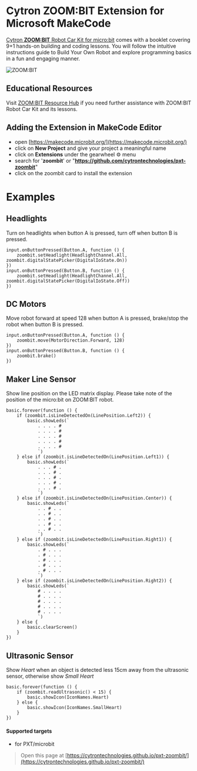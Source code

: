 # Cytron ZOOM:BIT Extension for Microsoft MakeCode  
  
[Cytron **ZOOM:BIT** Robot Car Kit for micro:bit](https://www.cytron.io/p-zoombit) comes with a booklet covering 9+1 hands-on building and coding lessons. You will follow the intuitive instructions guide to Build Your Own Robot and explore programming basics in a fun and engaging manner.
  
![ZOOM:BIT](https://raw.githubusercontent.com/CytronTechnologies/pxt-zoombit/master/icon.png)
  
## Educational Resources
Visit [ZOOM:BIT Resource Hub](https://sites.google.com/cytron.io/zoombit-resource-hub/) if you need further assistance with ZOOM:BIT Robot Car Kit and its lessons.
  
  
## Adding the Extension in MakeCode Editor  
* open [https://makecode.microbit.org/](https://makecode.microbit.org/)
* click on **New Project** and give your project a meaningful name
* click on **Extensions** under the gearwheel :gear: menu
* search for '**zoombit**' or "**https://github.com/cytrontechnologies/pxt-zoombit**" 
* click on the zoombit card to install the extension
  
  
# Examples  
## Headlights  

Turn on headlights when button A is pressed, turn off when button B is pressed.

```blocks
input.onButtonPressed(Button.A, function () {
    zoombit.setHeadlight(HeadlightChannel.All, zoombit.digitalStatePicker(DigitalIoState.On))
})
input.onButtonPressed(Button.B, function () {
    zoombit.setHeadlight(HeadlightChannel.All, zoombit.digitalStatePicker(DigitalIoState.Off))
})
```  
  
## DC Motors

Move robot forward at speed 128 when button A is pressed, brake/stop the robot when button B is pressed.

```blocks
input.onButtonPressed(Button.A, function () {
    zoombit.move(MotorDirection.Forward, 128)
})
input.onButtonPressed(Button.B, function () {
    zoombit.brake()
})
```  
  
## Maker Line Sensor

Show line position on the LED matrix display. Please take note of the position of the micro:bit on ZOOM:BIT robot.

```blocks
basic.forever(function () {
    if (zoombit.isLineDetectedOn(LinePosition.Left2)) {
        basic.showLeds(`
            . . . . #
            . . . . #
            . . . . #
            . . . . #
            . . . . #
            `)
    } else if (zoombit.isLineDetectedOn(LinePosition.Left1)) {
        basic.showLeds(`
            . . . # .
            . . . # .
            . . . # .
            . . . # .
            . . . # .
            `)
    } else if (zoombit.isLineDetectedOn(LinePosition.Center)) {
        basic.showLeds(`
            . . # . .
            . . # . .
            . . # . .
            . . # . .
            . . # . .
            `)
    } else if (zoombit.isLineDetectedOn(LinePosition.Right1)) {
        basic.showLeds(`
            . # . . .
            . # . . .
            . # . . .
            . # . . .
            . # . . .
            `)
    } else if (zoombit.isLineDetectedOn(LinePosition.Right2)) {
        basic.showLeds(`
            # . . . .
            # . . . .
            # . . . .
            # . . . .
            # . . . .
            `)
    } else {
        basic.clearScreen()
    }
})
```  
  
## Ultrasonic Sensor

Show *Heart* when an object is detected less 15cm away from the ultrasonic sensor, otherwise show *Small Heart*

```blocks
basic.forever(function () {
    if (zoombit.readUltrasonic() < 15) {
        basic.showIcon(IconNames.Heart)
    } else {
        basic.showIcon(IconNames.SmallHeart)
    }
})
```  
  
  
#### Supported targets
* for PXT/microbit  
  
  

> Open this page at [https://cytrontechnologies.github.io/pxt-zoombit/](https://cytrontechnologies.github.io/pxt-zoombit/)  
  
  
<script src="https://makecode.com/gh-pages-embed.js"></script><script>makeCodeRender("{{ site.makecode.home_url }}", "{{ site.github.owner_name }}/{{ site.github.repository_name }}");</script>

